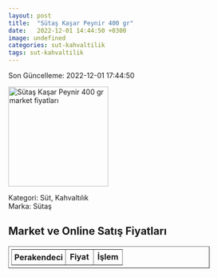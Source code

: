 ```yaml
---
layout: post
title:  "Sütaş Kaşar Peynir 400 gr"
date:   2022-12-01 14:44:50 +0300
image: undefined
categories: sut-kahvaltilik
tags: sut-kahvaltilik
---
```


Son Güncelleme: 2022-12-01 17:44:50

<img src="undefined" width="200" alt="Sütaş Kaşar Peynir 400 gr market fiyatları" />

Kategori: Süt, Kahvaltılık
<br />
Marka: Sütaş

<h2>Market ve Online Satış Fiyatları</h2>

<table border="1" style="padding: 5px;width:80%;">
  <tr>
    <td style="padding: 5px;"><strong>Perakendeci</strong></td>
    <td><strong>Fiyat</strong></td>
    <td><strong>İşlem</strong></td>
  </tr>
  
</table>
